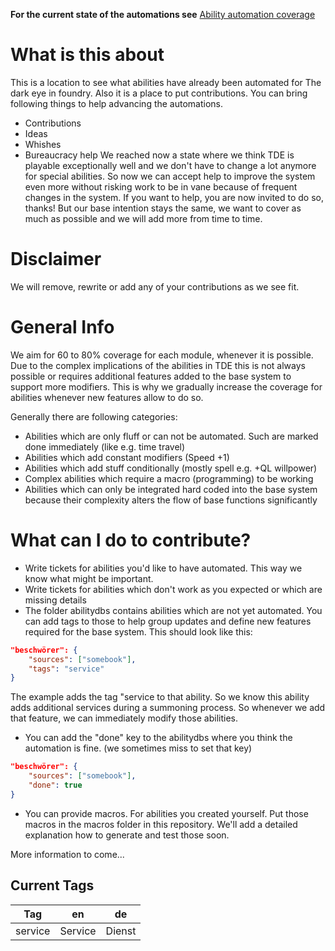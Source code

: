 **For the current state of the automations see**
[Ability automation coverage](summary.md)

# What is this about
This is a location to see what abilities have already been automated for The dark eye in foundry.
Also it is a place to put contributions. 
You can bring following things to help advancing the automations.
* Contributions
* Ideas
* Whishes
* Bureaucracy help
We reached now a state where we think TDE is playable exceptionally well and we don't have to change a lot anymore for special abilities. So now we can accept help to improve the system even more without risking work to be in vane because of frequent changes in the system. If you want to help, you are now invited to do so, thanks!
But our base intention stays the same, we want to cover as much as possible and we will add more from time to time.

# Disclaimer
We will remove, rewrite or add any of your contributions as we see fit. 

# General Info
We aim for 60 to 80% coverage for each module, whenever it is possible. Due to the complex implications of the abilities in TDE this is not always possible or requires additional features added to the base system to support more modifiers. This is why we gradually increase the coverage for abilities whenever new features allow to do so.

Generally there are following categories:
* Abilities which are only fluff or can not be automated. Such are marked done immediately (like e.g. time travel)
* Abilities which add constant modifiers (Speed +1)
* Abilities which add stuff conditionally (mostly spell e.g. +QL willpower)
* Complex abilities which require a macro (programming) to be working
* Abilities which can only be integrated hard coded into the base system because their complexity alters the flow of base functions significantly

# What can I do to contribute?
* Write tickets for abilities you'd like to have automated. This way we know what might be important.
* Write tickets for abilities which don't work as you expected or which are missing details
* The folder abilitydbs contains abilities which are not yet automated. You can add tags to those to help group updates and define new features required for the base system. This should look like this:
```json
"beschwörer": {
    "sources": ["somebook"],
    "tags": "service"
}
```
The example adds the tag "service to that ability. So we know this ability adds additional services during a summoning process. So whenever we add that feature, we can immediately modify those abilities.
* You can add the "done" key to the abilitydbs where you think the automation is fine. (we sometimes miss to set that key)
```json
"beschwörer": {
    "sources": ["somebook"],
    "done": true
}
```
* You can provide macros. For abilities you created yourself. Put those macros in the macros folder in this repository. We'll add a detailed explanation how to generate and test those soon.


More information to come...

## Current Tags

| Tag | en | de |
| --- | --- | --- |
| service | Service | Dienst |